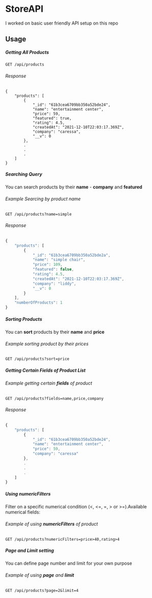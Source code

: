 # StoreAPI

I worked on basic user friendly API setup on this repo

<h2>Usage </h5>

<h5>Getting All Products </h5>

```http
GET /api/products
```

<h6>Response</h6>

```Javascipt
{
    "products": [
        {
            "_id": "61b3cea6709bb350a52bde24",
            "name": "entertainment center",
            "price": 59,
            "featured": true,
            "rating": 4.5,
            "createdAt": "2021-12-10T22:03:17.369Z",
            "company": "caressa",
            "__v": 0
        },
        .
        .
        .
    ]
}
```
<h5>Searching Query </h5>
You can search products by their <strong>name</strong> - <strong>company</strong> and <strong>featured</strong>

<h6>Example Searcing by product name</h6>

```http
GET /api/products?name=simple
```

<h6>Response</h6>

```Javascript
{
    "products": [
        {
            "_id": "61b3cea6709bb350a52bde2a",
            "name": "simple chair",
            "price": 109,
            "featured": false,
            "rating": 4.5,
            "createdAt": "2021-12-10T22:03:17.369Z",
            "company": "liddy",
            "__v": 0
        }
    ],
    "numberOfProducts": 1
}
```

<h5>Sorting Products</h5>
You can <strong>sort</strong> products by their <strong>name</strong> and <strong>price</strong> 

<h6>Example sorting product by their prices</h6>

```http
GET /api/products?sort=price
```

<h5>Getting Certain Fields of Product List</h5>

<h6>Example getting certain <strong>fields</strong> of product</h6>

```http
GET /api/products?fields=name,price,company
```

<h6>Response</h6>

```Javascript
{
    "products": [
        {
            "_id": "61b3cea6709bb350a52bde24",
            "name": "entertainment center",
            "price": 59,
            "company": "caressa"
        },
        .
        .
        .
    ]
}
```
<h5>Using numericFilters</h5>
Filter on a specific numerical condition (<, <=, =, > or >=).Available numerical fields:

<h6>Example of using <strong>numericFilters</strong> of product</h6>

```http
GET /api/products?numericFilters=price>40,rating>4
```

<h5>Page and Limit setting </h5>
You can define page number and limit for your own purpose

<h6>Example of using <strong>page</strong> and <strong>limit</strong></h6>

```http
GET /api/products?page=2&limit=4
```
